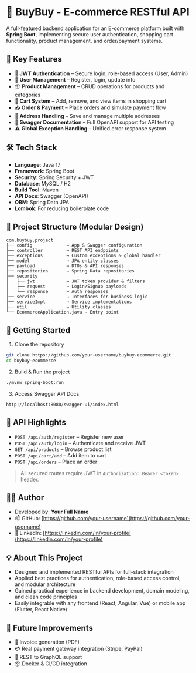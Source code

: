 # 🛒 BuyBuy - E-commerce RESTful API  
A full-featured backend application for an E-commerce platform built with **Spring Boot**, implementing secure user authentication, shopping cart functionality, product management, and order/payment systems.  
## 🌟 Key Features  
- 🔐 **JWT Authentication** – Secure login, role-based access (User, Admin)  
- 🧍 **User Management** – Register, login, update info  
- 📦 **Product Management** – CRUD operations for products and categories  
- 🛒 **Cart System** – Add, remove, and view items in shopping cart  
- 📤 **Order & Payment** – Place orders and simulate payment flow  
- 📮 **Address Handling** – Save and manage multiple addresses  
- 📘 **Swagger Documentation** – Full OpenAPI support for API testing  
- ⚠️ **Global Exception Handling** – Unified error response system  
## 🛠️ Tech Stack  
- **Language**: Java 17  
- **Framework**: Spring Boot  
- **Security**: Spring Security + JWT  
- **Database**: MySQL / H2  
- **Build Tool**: Maven  
- **API Docs**: Swagger (OpenAPI)  
- **ORM**: Spring Data JPA  
- **Lombok**: For reducing boilerplate code  
## 📁 Project Structure (Modular Design)  
```
com.buybuy.project  
├── config             → App & Swagger configuration  
├── controller         → REST API endpoints  
├── exceptions         → Custom exceptions & global handler  
├── model              → JPA entity classes  
├── payload            → DTOs & API responses  
├── repositories       → Spring Data repositories  
├── security  
│   ├── jwt            → JWT token provider & filters  
│   ├── request        → Login/Signup payloads  
│   └── response       → Auth responses  
├── service            → Interfaces for business logic  
├── serviceImpl        → Service implementations  
├── util               → Utility classes  
└── EcommerceApplication.java → Entry point  
```  
## 🚀 Getting Started  
1. Clone the repository  
```bash  
git clone https://github.com/your-username/buybuy-ecommerce.git  
cd buybuy-ecommerce  
```  
2. Build & Run the project  
```bash  
./mvnw spring-boot:run  
```  
3. Access Swagger API Docs  
```
http://localhost:8080/swagger-ui/index.html  
```  
## 📘 API Highlights  
- `POST /api/auth/register` – Register new user  
- `POST /api/auth/login` – Authenticate and receive JWT  
- `GET /api/products` – Browse product list  
- `POST /api/cart/add` – Add item to cart  
- `POST /api/orders` – Place an order  
> All secured routes require JWT in `Authorization: Bearer <token>` header.  
## 👨‍💻 Author  
- Developed by: **Your Full Name**  
- 📫 GitHub: [https://github.com/your-username](https://github.com/your-username)  
- 🔗 LinkedIn: [https://linkedin.com/in/your-profile](https://linkedin.com/in/your-profile)  
## 💡 About This Project  
- Designed and implemented RESTful APIs for full-stack integration  
- Applied best practices for authentication, role-based access control, and modular architecture  
- Gained practical experience in backend development, domain modeling, and clean code principles  
- Easily integrable with any frontend (React, Angular, Vue) or mobile app (Flutter, React Native)  
## 🏁 Future Improvements  
- 🧾 Invoice generation (PDF)  
- 💳 Real payment gateway integration (Stripe, PayPal)  
- 📱 REST to GraphQL support  
- 📦 Docker & CI/CD integration  
